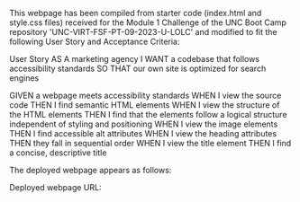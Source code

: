This webpage has been compiled from starter code (index.html and style.css files) received for the Module 1 Challenge of the UNC Boot Camp repository 'UNC-VIRT-FSF-PT-09-2023-U-LOLC' and modified to fit the following User Story and Acceptance Criteria:

User Story
AS A marketing agency
I WANT a codebase that follows accessibility standards
SO THAT our own site is optimized for search engines

GIVEN a webpage meets accessibility standards
WHEN I view the source code
THEN I find semantic HTML elements
WHEN I view the structure of the HTML elements
THEN I find that the elements follow a logical structure independent of styling and positioning
WHEN I view the image elements
THEN I find accessible alt attributes
WHEN I view the heading attributes
THEN they fall in sequential order
WHEN I view the title element
THEN I find a concise, descriptive title

The deployed webpage appears as follows:

Deployed webpage URL:
